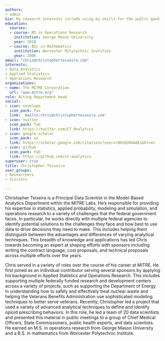 ```yaml
---
authors:
- admin
bio: My research interests include using my skills for the public good and playing with baseball data.
education:
  courses:
  - course: MS in Operations Research
    institution: George Mason University
    year: 2010
  - course: BSc in Mathematics
    institution: Worcester Polytechnic Institute
    year: 2006
email: "chris@christopherteixeira.com"
interests:
- Data Analytics
- Applied Statistics
- Operations Research
organizations:
- name: The MITRE Corporation
  url: "www.mitre.org"
role: Acting Department Head
social:
- icon: envelope
  icon_pack: fas
  link: 'mailto:chris@christopherteixeira.com'
- icon: twitter
  icon_pack: fab
  link: https://twitter.com/CT_Analytics
- icon: google-scholar
  icon_pack: ai
  link: https://scholar.google.com/citations?user=rBKnQG0AAAAJ&hl=en
- icon: github
  icon_pack: fab
  link: https://github.com/ct-analytics
superuser: true
title: Christopher Teixeira
user_groups:
- Researchers
- Visitors

---
```


Christopher Teixeira is a Principal Data Scientist in the Model-Based Analytics Department within the MITRE Labs. He’s responsible for providing his expertise in statistics, applied probability, modeling and simulation, and operations research to a variety of challenges that the federal government faces. In particular, he works directly with multiple federal agencies to identify potential solutions to the challenges they face and how best to use data to drive decisions they need to make. This includes helping them distinguish between the advantages and differences of varying analytical techniques. This breadth of knowledge and applications has led Chris towards becoming an expert at shaping efforts with sponsors including writing the contract language, cost proposals, and technical proposals across multiple efforts over the years. 

Chris served in a variety of roles over the course of his career at MITRE. He first joined as an individual contributor serving several sponsors by applying his background in Applied Statistics and Operations Research. This includes supporting multiple federally funded research and development centers across a variety of projects, such as supporting the Department of Energy in understanding how to safely and effectively treat nuclear waste and helping the Veterans Benefits Administration use sophisticated modeling techniques to better serve veterans. Recently, Christopher led a project that used a variety of advanced analytical techniques to define and identify opioid prescribing behaviors. In this role, he led a team of 20 data scientists and presented this material in public meetings to a group of Chief Medical Officers, State Commissioners, public health experts, and data scientists. He earned an M.S. in operations research from George Mason University and a B.S. in mathematics from Worcester Polytechnic Institute. 

<!--

During his tenure at MITRE, Chris has served in multiple roles to help the organization and staff grow.  

### Acting Department Head for the Model-Based Analytics Department 

As the acting Department head, he was responsible for leading a department of about 50 individuals with backgrounds in policy, statistics, modeling and simulation, operations research, and data visualization expertise. Chris helped staff navigate their careers, evaluate their performances, and identify training opportunities to grow their technical skills. Chris worked with the Human Resources department to post job requisitions, review resumes, interview and hire staff into the department. 

### Chief Engineer for the Model-Based Analytics Department 

As the Department Chief Engineer, he worked alongside federal sponsors to help identify potential solutions to challenges, writing up proposals, and working through the contracting process to establish new projects appropriate for staff in the department. He supported early career staff in reviewing approaches to their work and engaging with staff across multiple divisions. Chris supported staff in sharing their research ideas, pulling together proposals, and finding team members to help them execute their research projects. 

### Group Leader for the Model-Based Analytics Department 

As a Group Leader, Chris managed a group of six staff members ranging from early career to mid-career professionals. In this role, he helped staff evaluate their performances, find projects to work on, and provide guidance on how to grow and shape a career path within MITRE. He also worked with department leadership and staff to promote a culture of trust, excellence, teamwork, respect, and continued learning and innovation to maintain a highly skilled workforce. 

-->

